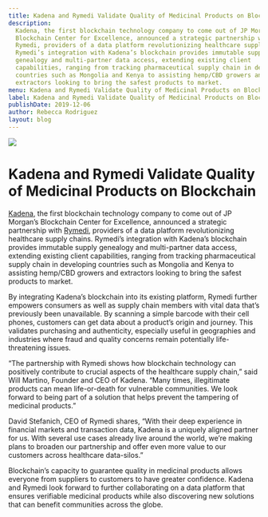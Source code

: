 ```yaml
---
title: Kadena and Rymedi Validate Quality of Medicinal Products on Blockchain
description:
  Kadena, the first blockchain technology company to come out of JP Morgan’s
  Blockchain Center for Excellence, announced a strategic partnership with
  Rymedi, providers of a data platform revolutionizing healthcare supply chains.
  Rymedi’s integration with Kadena’s blockchain provides immutable supply
  genealogy and multi-partner data access, extending existing client
  capabilities, ranging from tracking pharmaceutical supply chain in developing
  countries such as Mongolia and Kenya to assisting hemp/CBD growers and
  extractors looking to bring the safest products to market.
menu: Kadena and Rymedi Validate Quality of Medicinal Products on Blockchain
label: Kadena and Rymedi Validate Quality of Medicinal Products on Blockchain
publishDate: 2019-12-06
author: Rebecca Rodriguez
layout: blog
---
```


![](/assets/blog/2019/1_8dws7pDUv76OAVl5jkxWsQ.webp)

# Kadena and Rymedi Validate Quality of Medicinal Products on Blockchain

[Kadena](http://www.kadena.io/), the first blockchain technology company to come
out of JP Morgan’s Blockchain Center for Excellence, announced a strategic
partnership with [Rymedi](https://www.rymedi.com/), providers of a data platform
revolutionizing healthcare supply chains. Rymedi’s integration with Kadena’s
blockchain provides immutable supply genealogy and multi-partner data access,
extending existing client capabilities, ranging from tracking pharmaceutical
supply chain in developing countries such as Mongolia and Kenya to assisting
hemp/CBD growers and extractors looking to bring the safest products to market.

By integrating Kadena’s blockchain into its existing platform, Rymedi further
empowers consumers as well as supply chain members with vital data that’s
previously been unavailable. By scanning a simple barcode with their cell
phones, customers can get data about a product’s origin and journey. This
validates purchasing and authenticity, especially useful in geographies and
industries where fraud and quality concerns remain potentially life-threatening
issues.

“The partnership with Rymedi shows how blockchain technology can positively
contribute to crucial aspects of the healthcare supply chain,” said Will
Martino, Founder and CEO of Kadena. “Many times, illegitimate products can mean
life-or-death for vulnerable communities. We look forward to being part of a
solution that helps prevent the tampering of medicinal products.”

David Stefanich, CEO of Rymedi shares, “With their deep experience in financial
markets and transaction data, Kadena is a uniquely aligned partner for us. With
several use cases already live around the world, we’re making plans to broaden
our partnership and offer even more value to our customers across healthcare
data-silos.”

Blockchain’s capacity to guarantee quality in medicinal products allows everyone
from suppliers to customers to have greater confidence. Kadena and Rymedi look
forward to further collaborating on a data platform that ensures verifiable
medicinal products while also discovering new solutions that can benefit
communities across the globe.
